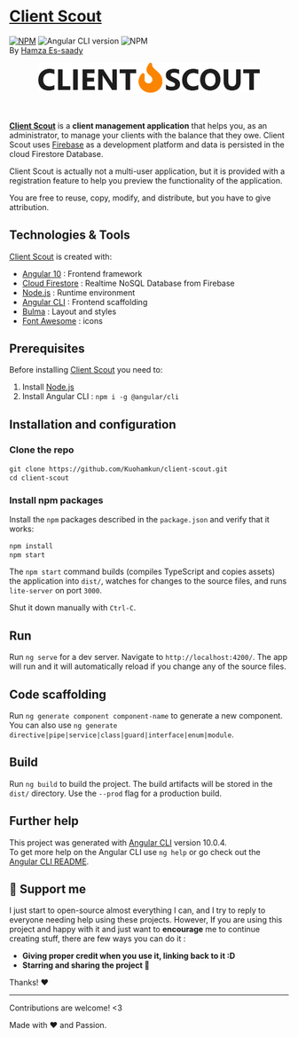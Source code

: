 # [Client Scout][homepageURL]
[![NPM][homepageBadge]][homepageURL] 
![Angular CLI version][angularBadge] 
![NPM][npmBadge]  <br/>
By [Hamza Es-saady][linkedinURL]

<!-- Logo -->
<div align="center">
<img src="./src/assets/images/logo.png" alt="Client Scout Logo" width="400px">
</div> <br/> <br/>

<!-- Description -->
**[Client Scout][homepageURL]** is a **client management application** that helps you, as an administrator, to manage your clients with the balance that they owe. Client Scout uses [Firebase][firebaseURL] as a development platform and data is persisted in the cloud Firestore Database.

Client Scout is actually not a multi-user application, but it is provided with a registration feature to help you preview the functionality of the application.

You are free to reuse, copy, modify, and distribute, but you have to give attribution.

## Technologies & Tools
[Client Scout][homepageURL] is created with:
* [Angular 10][angularURL] : Frontend framework
* [Cloud Firestore][firestoreURL] :  Realtime NoSQL Database from Firebase
* [Node.js][nodeURL] : Runtime environment
* [Angular CLI][angularCliURL] : Frontend scaffolding
* [Bulma][BulmaURL] : Layout and styles
* [Font Awesome][fontAwesomeURL] : icons

## Prerequisites
Before installing [Client Scout][homepageURL] you need to:
1. Install [Node.js][nodeURL]
2. Install Angular CLI : `npm i -g @angular/cli`

## Installation and configuration

### Clone the repo
```shell
git clone https://github.com/Kuohamkun/client-scout.git
cd client-scout
```
### Install npm packages
Install the `npm` packages described in the `package.json` and verify that it works:

```shell
npm install
npm start
```

The `npm start` command builds (compiles TypeScript and copies assets) the application into `dist/`, watches for changes to the source files, and runs `lite-server` on port `3000`.

Shut it down manually with `Ctrl-C`.

## Run
Run `ng serve` for a dev server. Navigate to `http://localhost:4200/`. The app will run and it will automatically reload if you change any of the source files.

## Code scaffolding
Run `ng generate component component-name` to generate a new component. You can also use `ng generate directive|pipe|service|class|guard|interface|enum|module`.

## Build
Run `ng build` to build the project. The build artifacts will be stored in the `dist/` directory. Use the `--prod` flag for a production build.

## Further help
This project was generated with [Angular CLI][angularCliGH] version 10.0.4. <br/>
To get more help on the Angular CLI use `ng help` or go check out the [Angular CLI README][angularCliREADME].

## :sparkling_heart: Support me

I just start to open-source almost everything I can, and I try to reply to everyone needing help using these projects.
However, If you are using this project and happy with it and just want to **encourage** me to continue creating stuff, there are few ways you can do it :

- **Giving proper credit when you use it, linking back to it :D**
- **Starring and sharing the project :rocket:**

Thanks! :heart:

---

Contributions are welcome! <3

Made with :heart: and Passion.


<!-- IDENTIFIERS ------------------------------------------------------------->
[homepageURL]: https://client-scout.web.app/
[linkedinURL]: https://www.linkedin.com/in/essaadyhamza/
[angularURL]: https://angular.io 
[nodeURL]: https://nodejs.org
[angularCliURL]: https://cli.angular.io
[angularCliGH]: https://github.com/angular/angular-cli
[angularCliREADME]: https://github.com/angular/angular-cli/blob/master/README.md
[BulmaURL]: https://bulma.io/
[fontAwesomeURL]: http://fontawesome.com
[firestoreURL]: https://firebase.google.com/docs/firestore
[firebaseURL]: https://firebase.google.com/
[angularBadge]: https://img.shields.io/badge/Angular_CLI-10.0.4-DD0031?style=flat-square&logo=angular
[homepageBadge]: https://img.shields.io/badge/VISIT_HOME_PAGE-fb8500?style=flat-square
[npmBadge]: https://img.shields.io/npm/v/npm?color=CB3837&logo=NPM&style=flat-square

